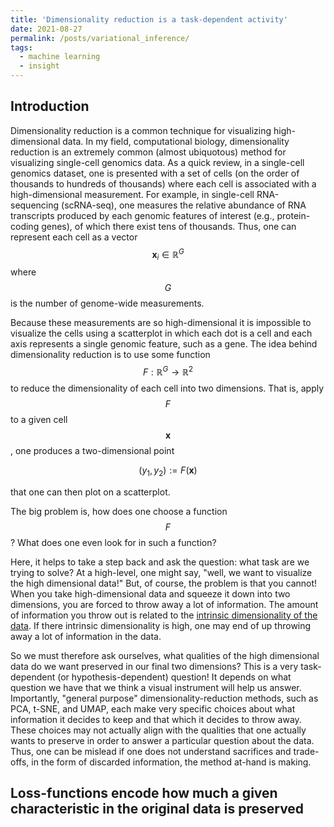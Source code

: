 ```yaml
---
title: 'Dimensionality reduction is a task-dependent activity'
date: 2021-08-27
permalink: /posts/variational_inference/
tags:
  - machine learning
  - insight
---
```


Introduction
-------------

Dimensionality reduction is a common technique for visualizing high-dimensional data.  In my field, computational biology, dimensionality reduction is an extremely common (almost ubiquotous) method for visualizing single-cell genomics data. As a quick review, in a single-cell genomics dataset, one is presented with a set of cells (on the order of thousands to hundreds of thousands) where each cell is associated with a high-dimensional measurement.  For example, in single-cell RNA-sequencing (scRNA-seq), one measures the relative abundance of RNA transcripts produced by each genomic features of interest (e.g., protein-coding genes), of which there exist tens of thousands. Thus, one can represent each cell as a vector $$\boldsymbol{x}_i \in \mathbb{R}^G$$ where $$G$$ is the number of genome-wide measurements.

Because these measurements are so high-dimensional it is impossible to visualize the cells using a scatterplot in which each dot is a cell and each axis represents a single genomic feature, such as a gene.  The idea behind dimensionality reduction is to use some function $$F: \mathbb{R}^G \rightarrow \mathbb{R}^2$$ to reduce the dimensionality of each cell into two dimensions. That is, apply $$F$$ to a given cell $$\boldsymbol{x}$$, one produces a two-dimensional point

$$(y_1, y_2) := F(\boldsymbol{x})$$

that one can then plot on a scatterplot.

The big problem is, how does one choose a function $$F$$? What does one even look for in such a function? 

Here, it helps to take a step back and ask the question: what task are we trying to solve? At a high-level, one might say, "well, we want to visualize the high dimensional data!" But, of course, the problem is that you cannot! When you take high-dimensional data and squeeze it down into two dimensions, you are forced to throw away a lot of information. The amount of information you throw out is related to the [intrinsic dimensionality of the data](https://mbernste.github.io/posts/intrinsic_dimensionality/). If there intrinsic dimensionality is high, one may end of up throwing away a lot of information in the data.

So we must therefore ask ourselves, what qualities of the high dimensional data do we want preserved in our final two dimensions?  This is a very task-dependent (or hypothesis-dependent) question! It depends on what question we have that we think a visual instrument will help us answer.  Importantly, "general purpose" dimensionality-reduction methods, such as PCA, t-SNE, and UMAP, each make very specific choices about what information it decides to keep and that which it decides to throw away. These choices may not actually align with the qualities that one actually wants to preserve in order to answer a particular question about the data. Thus, one can be mislead if one does not understand sacrifices and trade-offs, in the form of discarded information, the method at-hand is making.

Loss-functions encode how much a given characteristic in the original data is preserved
-------------------





